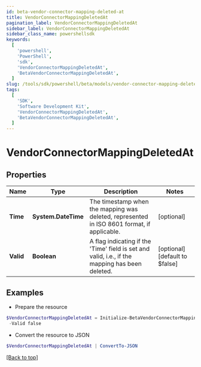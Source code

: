 ```yaml
---
id: beta-vendor-connector-mapping-deleted-at
title: VendorConnectorMappingDeletedAt
pagination_label: VendorConnectorMappingDeletedAt
sidebar_label: VendorConnectorMappingDeletedAt
sidebar_class_name: powershellsdk
keywords:
  [
    'powershell',
    'PowerShell',
    'sdk',
    'VendorConnectorMappingDeletedAt',
    'BetaVendorConnectorMappingDeletedAt',
  ]
slug: /tools/sdk/powershell/beta/models/vendor-connector-mapping-deleted-at
tags:
  [
    'SDK',
    'Software Development Kit',
    'VendorConnectorMappingDeletedAt',
    'BetaVendorConnectorMappingDeletedAt',
  ]
---
```


# VendorConnectorMappingDeletedAt

## Properties

| Name | Type | Description | Notes |
| --- | --- | --- | --- |
| **Time** | **System.DateTime** | The timestamp when the mapping was deleted, represented in ISO 8601 format, if applicable. | [optional] |
| **Valid** | **Boolean** | A flag indicating if the 'Time' field is set and valid, i.e., if the mapping has been deleted. | [optional] [default to $false] |

## Examples

- Prepare the resource

```powershell
$VendorConnectorMappingDeletedAt = Initialize-BetaVendorConnectorMappingDeletedAt  -Time 0001-01-01T00:00Z `
 -Valid false
```

- Convert the resource to JSON

```powershell
$VendorConnectorMappingDeletedAt | ConvertTo-JSON
```

[[Back to top]](#)
